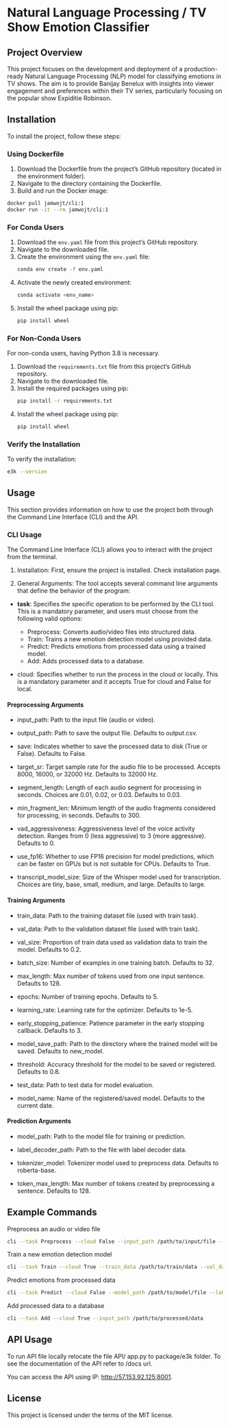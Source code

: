 # Natural Language Processing / TV Show Emotion Classifier

## Project Overview 

This project focuses on the development and deployment of a production-ready Natural Language Processing (NLP) model for classifying emotions in TV shows. The aim is to provide Banijay Benelux with insights into viewer engagement and preferences within their TV series, particularly focusing on the popular show Expiditie Robinson.

## Installation

To install the project, follow these steps:

### Using Dockerfile

1. Download the Dockerfile from the project’s GitHub repository (located in the environment folder).
2. Navigate to the directory containing the Dockerfile.
3. Build and run the Docker image: 
 ```bash
docker pull jamwojt/cli:1
docker run -it --rm jamwojt/cli:1
 ```
### For Conda Users

1. Download the `env.yaml` file from this project’s GitHub repository.
2. Navigate to the downloaded file.
3. Create the environment using the `env.yaml` file:
    ```bash
    conda env create -f env.yaml
    ```
4. Activate the newly created environment:
    ```bash
    conda activate <env_name>
    ```
5. Install the wheel package using pip:
    ```bash
    pip install wheel
    ```

### For Non-Conda Users

For non-conda users, having Python 3.8 is necessary.

1. Download the `requirements.txt` file from this project’s GitHub repository.
2. Navigate to the downloaded file.
3. Install the required packages using pip:
    ```bash
    pip install -r requirements.txt
    ```
4. Install the wheel package using pip:
    ```bash
    pip install wheel
    ```


### Verify the Installation

To verify the installation:
```bash
e3k --version
```

## Usage 

This section provides information on how to use the project both through the Command Line Interface (CLI) and the API.

### CLI Usage

The Command Line Interface (CLI) allows you to interact with the project from the terminal.

1. Installation: First, ensure the project is installed. Check installation page.

1. General Arguments: The tool accepts several command line arguments that define the behavior of the program:

- **task**: Specifies the specific operation to be performed by the CLI tool. This is a mandatory parameter, and users must choose from the following valid options:

  - Preprocess: Converts audio/video files into structured data.
  - Train: Trains a new emotion detection model using provided data.
  - Predict: Predicts emotions from processed data using a trained model.
  - Add: Adds processed data to a database.

- cloud: Specifies whether to run the process in the cloud or locally. This is a mandatory parameter and it accepts True for cloud and False for local.

#### Preprocessing Arguments

- input_path: Path to the input file (audio or video).

- output_path: Path to save the output file. Defaults to output.csv.

- save: Indicates whether to save the processed data to disk (True or False). Defaults to False.

- target_sr: Target sample rate for the audio file to be processed. Accepts 8000, 16000, or 32000 Hz. Defaults to 32000 Hz.

- segment_length: Length of each audio segment for processing in seconds. Choices are 0.01, 0.02, or 0.03. Defaults to 0.03.

- min_fragment_len: Minimum length of the audio fragments considered for processing, in seconds. Defaults to 300.

- vad_aggressiveness: Aggressiveness level of the voice activity detection. Ranges from 0 (less aggressive) to 3 (more aggressive). Defaults to 0.

- use_fp16: Whether to use FP16 precision for model predictions, which can be faster on GPUs but is not suitable for CPUs. Defaults to True.

- transcript_model_size: Size of the Whisper model used for transcription. Choices are tiny, base, small, medium, and large. Defaults to large.

#### Training Arguments

- train_data: Path to the training dataset file (used with train task).

- val_data: Path to the validation dataset file (used with train task).

- val_size: Proportion of train data used as validation data to train the model. Defaults to 0.2.

- batch_size: Number of examples in one training batch. Defaults to 32.

- max_length: Max number of tokens used from one input sentence. Defaults to 128.

- epochs: Number of training epochs. Defaults to 5.

- learning_rate: Learning rate for the optimizer. Defaults to 1e-5.

- early_stopping_patience: Patience parameter in the early stopping callback. Defaults to 3.

- model_save_path: Path to the directory where the trained model will be saved. Defaults to new_model.

- threshold: Accuracy threshold for the model to be saved or registered. Defaults to 0.8.

- test_data: Path to test data for model evaluation.

- model_name: Name of the registered/saved model. Defaults to the current date.
  
#### Prediction Arguments 

- model_path: Path to the model file for training or prediction.

- label_decoder_path: Path to the file with label decoder data.

- tokenizer_model: Tokenizer model used to preprocess data. Defaults to roberta-base.

- token_max_length: Max number of tokens created by preprocessing a sentence. Defaults to 128.
  
## Example Commands

Preprocess an audio or video file
```bash
cli --task Preprocess --cloud False --input_path /path/to/input/file --output_path /path/to/output/file --save True --target_sr 16000 --segment_length 0.02 --min_fragment_len 300 --vad_aggressiveness 1 --use_fp16 False --transcript_model_size large
```

Train a new emotion detection model
```bash
cli --task Train --cloud True --train_data /path/to/train/data --val_data /path/to/val/data --val_size 0.2 --batch_size 64 --max_length 128 --epochs 10 --learning_rate 3e-5 --early_stopping_patience 5 --model_save_path /path/to/save/model --threshold 0.85 --test_data /path/to/test/data --model_name my_emotion_model
```

Predict emotions from processed data
```bash
cli --task Predict --cloud False --model_path /path/to/model/file --label_decoder_path /path/to/label/decoder --tokenizer_model bert-base-uncased --token_max_length 128
```

Add processed data to a database
```bash
cli --task Add --cloud True --input_path /path/to/processed/data
```

## API Usage

To run API file locally relocate the file API/ app.py to package/e3k folder. To see the documentation of the API refer to /docs url.

You can access the API using IP: http://57.153.92.125:8001.

## License
This project is licensed under the terms of the MIT license.